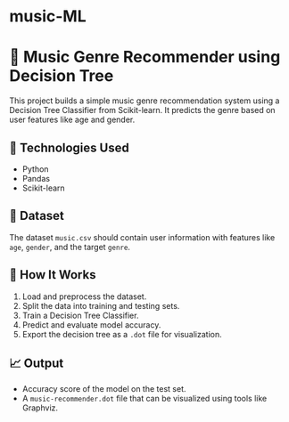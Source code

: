 # music-ML
# 🎵 Music Genre Recommender using Decision Tree

This project builds a simple music genre recommendation system using a Decision Tree Classifier from Scikit-learn. It predicts the genre based on user features like age and gender.

## 🔧 Technologies Used
- Python
- Pandas
- Scikit-learn

## 📁 Dataset
The dataset `music.csv` should contain user information with features like `age`, `gender`, and the target `genre`.

## 🚀 How It Works
1. Load and preprocess the dataset.
2. Split the data into training and testing sets.
3. Train a Decision Tree Classifier.
4. Predict and evaluate model accuracy.
5. Export the decision tree as a `.dot` file for visualization.

## 📈 Output
- Accuracy score of the model on the test set.
- A `music-recommender.dot` file that can be visualized using tools like Graphviz.

